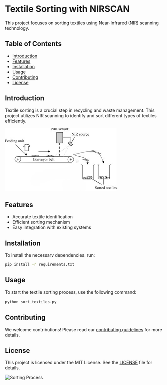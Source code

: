 # Textile Sorting with NIRSCAN

This project focuses on sorting textiles using Near-Infrared (NIR) scanning technology.

## Table of Contents
- [Introduction](#introduction)
- [Features](#features)
- [Installation](#installation)
- [Usage](#usage)
- [Contributing](#contributing)
- [License](#license)

## Introduction
Textile sorting is a crucial step in recycling and waste management. This project utilizes NIR scanning to identify and sort different types of textiles efficiently.

![NIRSCAN](./images/nirscan_example.jpg)

## Features
- Accurate textile identification
- Efficient sorting mechanism
- Easy integration with existing systems

## Installation
To install the necessary dependencies, run:
```bash
pip install -r requirements.txt
```

## Usage
To start the textile sorting process, use the following command:
```bash
python sort_textiles.py
```

## Contributing
We welcome contributions! Please read our [contributing guidelines](CONTRIBUTING.md) for more details.

## License
This project is licensed under the MIT License. See the [LICENSE](LICENSE) file for details.

![Sorting Process](./images/sorting_process.jpg)
